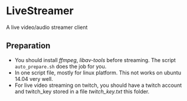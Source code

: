 LiveStreamer
============
A live video/audio streamer client

Preparation
-----------
* You should install *ffmpeg*, *libav-tools* before streaming. The script ```auto_prepare.sh``` does the job for you.
* In one script file, mostly for linux platform. This not works on ubuntu 14.04 very well.
* For live video streaming on twitch, you should have a twitch account and twitch_key stored in a file *twitch_key.txt* this folder.
